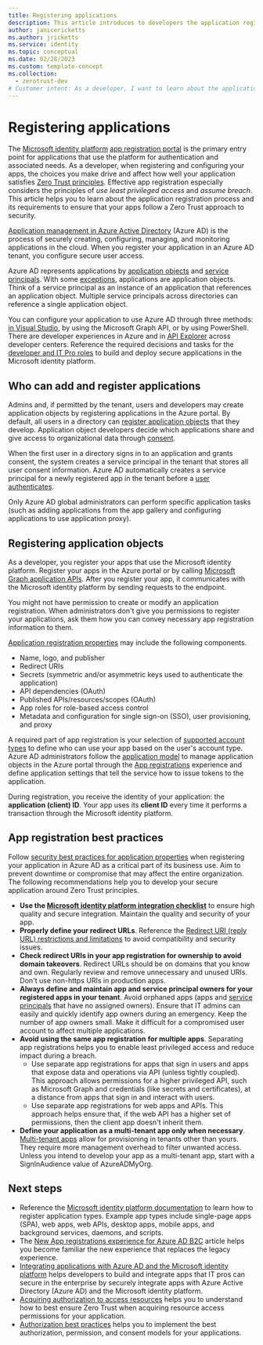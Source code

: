 ```yaml
---
title: Registering applications
description: This article introduces to developers the application registration process and its requirements. It helps you to ensure that apps satisfy Zero Trust principles of use least privileged access and assume breach.
author: janicericketts
ms.author: jricketts
ms.service: identity
ms.topic: conceptual
ms.date: 02/28/2023
ms.custom: template-concept
ms.collection:
  - zerotrust-dev
# Customer intent: As a developer, I want to learn about the application registration process and its requirements so that I can ensure that my apps satisfy Zero Trust principles of use least privileged access and assume breach.
---
```

# Registering applications

The [Microsoft identity platform](/azure/active-directory/develop/) [app registration portal](/azure/active-directory/develop/quickstart-register-app) is the primary entry point for applications that use the platform for authentication and associated needs. As a developer, when registering and configuring your apps, the choices you make drive and affect how well your application satisfies [Zero Trust principles](../zero-trust-overview.md). Effective app registration especially considers the principles of *use least privileged access* and *assume breach*. This article helps you to learn about the application registration process and its requirements to ensure that your apps follow a Zero Trust approach to security.

[Application management in Azure Active Directory](/azure/active-directory/manage-apps/what-is-application-management) (Azure AD) is the process of securely creating, configuring, managing, and monitoring applications in the cloud. When you register your application in an Azure AD tenant, you configure secure user access.

Azure AD represents applications by [application objects](/azure/active-directory/develop/app-objects-and-service-principals#application-object) and [service principals](/azure/active-directory/develop/app-objects-and-service-principals#service-principal-object). With some [exceptions](/azure/active-directory/develop/active-directory-how-applications-are-added#notes-and-exceptions), applications are application objects. Think of a service principal as an instance of an application that references an application object. Multiple service principals across directories can reference a single application object.

You can configure your application to use Azure AD through three methods: [in Visual Studio](/visualstudio/azure/vs-active-directory-add-connected-service), by using the Microsoft Graph API, or by using PowerShell. There are developer experiences in Azure and in [API Explorer](/iis-administration/api-explorer/) across developer centers. Reference the required decisions and tasks for the [developer and IT Pro roles](identity-developer-administrator-responsibilities.md) to build and deploy secure applications in the Microsoft identity platform.

## Who can add and register applications

Admins and, if permitted by the tenant, users and developers may create application objects by registering applications in the Azure portal. By default, all users in a directory can [register application objects](/azure/active-directory/develop/active-directory-how-applications-are-added#who-has-permission-to-add-applications-to-my-azure-ad-instance) that they develop. Application object developers decide which applications share and give access to organizational data through [consent](/azure/active-directory/develop/v2-admin-consent).

When the first user in a directory signs in to an application and grants consent, the system creates a service principal in the tenant that stores all user consent information. Azure AD automatically creates a service principal for a newly registered app in the tenant before a [user authenticates](user-authentication.md).

Only Azure AD global administrators can perform specific application tasks (such as adding applications from the app gallery and configuring applications to use application proxy).

## Registering application objects

As a developer, you register your apps that use the Microsoft identity platform. Register your apps in the Azure portal or by calling [Microsoft Graph application APIs](/graph/api/resources/application). After you register your app, it communicates with the Microsoft identity platform by sending requests to the endpoint.

You might not have permission to create or modify an application registration. When administrators don't give you permissions to register your applications, ask them how you can convey necessary app registration information to them.

[Application registration properties](/azure/active-directory/develop/active-directory-how-applications-are-added#what-are-application-objects-and-where-do-they-come-from) may include the following components.

- Name, logo, and publisher
- Redirect URIs
- Secrets (symmetric and/or asymmetric keys used to authenticate the application)
- API dependencies (OAuth)
- Published APIs/resources/scopes (OAuth)
- App roles for role-based access control
- Metadata and configuration for single sign-on (SSO), user provisioning, and proxy

A required part of app registration is your selection of [supported account types](identity-supported-account-types.md) to define who can use your app based on the user's account type. Azure AD administrators follow the [application model](/azure/active-directory/develop/application-model) to manage application objects in the Azure portal through the [App registrations](https://aka.ms/appregistrations) experience and define application settings that tell the service how to issue tokens to the application.

During registration, you receive the identity of your application: the **application (client) ID**. Your app uses its **client ID** every time it performs a transaction through the Microsoft identity platform.

## App registration best practices

Follow [security best practices for application properties](/azure/active-directory/develop/security-best-practices-for-app-registration) when registering your application in Azure AD as a critical part of its business use. Aim to prevent downtime or compromise that may affect the entire organization. The following recommendations help you to develop your secure application around Zero Trust principles.

- **Use the [Microsoft identity platform integration checklist](/azure/active-directory/develop/identity-platform-integration-checklist)** to ensure high quality and secure integration. Maintain the quality and security of your app.
- **Properly define your redirect URLs**. Reference the [Redirect URI (reply URL) restrictions and limitations](/azure/active-directory/develop/reply-url) to avoid compatibility and security issues.
- **Check redirect URIs in your app registration for ownership to avoid domain takeovers**. Redirect URLs should be on domains that you know and own. Regularly review and remove unnecessary and unused URIs. Don't use non-https URIs in production apps.
- **Always define and maintain app and service principal owners for your registered apps in your tenant**. Avoid orphaned apps (apps and [service principals](/azure/active-directory/develop/app-objects-and-service-principals) that have no assigned owners). Ensure that IT admins can easily and quickly identify app owners during an emergency. Keep the number of app owners small. Make it difficult for a compromised user account to affect multiple applications.
- **Avoid using the same app registration** **for multiple apps**. Separating app registrations helps you to enable least privileged access and reduce impact during a breach.
  - Use separate app registrations for apps that sign in users and apps that expose data and operations via API (unless tightly coupled). This approach allows permissions for a higher privileged API, such as Microsoft Graph and credentials (like secrets and certificates), at a distance from apps that sign in and interact with users.
  - Use separate app registrations for web apps and APIs. This approach helps ensure that, if the web API has a higher set of permissions, then the client app doesn't inherit them.
- **Define your application as a multi-tenant app only when necessary**. [Multi-tenant apps](/azure/active-directory/develop/howto-convert-app-to-be-multi-tenant) allow for provisioning in tenants other than yours. They require more management overhead to filter unwanted access. Unless you intend to develop your app as a multi-tenant app, start with a SignInAudience value of AzureADMyOrg.

## Next steps

- Reference the [Microsoft identity platform documentation](/azure/active-directory/develop/) to learn how to register application types. Example app types include single-page apps (SPA), web apps, web APIs, desktop apps, mobile apps, and background services, daemons, and scripts.
- The [New App registrations experience for Azure AD B2C](/azure/active-directory-b2c/app-registrations-training-guide) article helps you become familiar the new experience that replaces the legacy experience.
- [Integrating applications with Azure AD and the Microsoft identity platform](integrate-apps-with-azure-ad-microsoft-identity-platform.md) helps developers to build and integrate apps that IT pros can secure in the enterprise by securely integrate apps with Azure Active Directory (Azure AD) and the Microsoft identity platform.
- [Acquiring authorization to access resources](acquire-application-authorization-to-access-resources.md) helps you to understand how to best ensure Zero Trust when acquiring resource access permissions for your application.
- [Authorization best practices](developer-strategy-authorization-best-practices.md) helps you to implement the best authorization, permission, and consent models for your applications.
